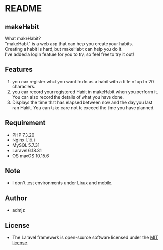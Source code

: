 # README

## makeHabit
What makeHabit?  
"makeHabit" is a web app that can help you create your habits.  
Creating a habit is hard, but makeHabit can help you do it.  
I've added a login feature for you to try, so feel free to try it out!  

## Features

1. you can register what you want to do as a habit with a title of up to 20 characters.
2. you can record your registered Habit in makeHabit when you perform it. You can also record the details of what you have done.
3. Displays the time that has elapsed between now and the day you last ran Habit. You can take care not to exceed the time you have planned.

## Requirement

- PHP 7.3.20
- Nginx 1.19.1
- MySQL 5.7.31
- Laravel 6.18.31
- OS macOS 10.15.6

## Note

- I don't test environments under Linux and mobile.

## Author

- admjz

## License

- The Laravel framework is open-source software licensed under the [MIT license](https://opensource.org/licenses/MIT).
